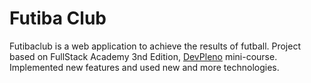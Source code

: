 # Futiba Club

Futibaclub is a web application to achieve the results of futball. Project based on FullStack Academy 3nd Edition, [DevPleno](https://www.devpleno.com/) mini-course. Implemented new features and used new and more technologies.
